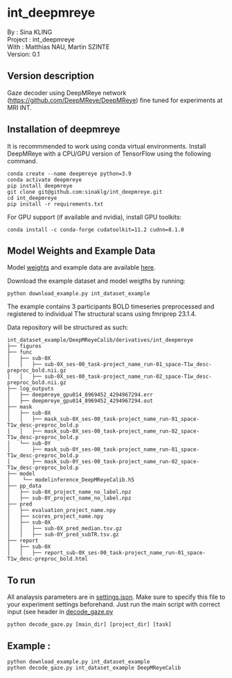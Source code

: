 # int_deepmreye

By :       Sina KLING<br/>
Project :  int_deepmreye <br/>
With :     Matthias NAU, Martin SZINTE<br/>
Version:   0.1<br/>

## Version description
Gaze decoder using DeepMReye network (https://github.com/DeepMReye/DeepMReye) fine tuned for experiments at MRI INT.

## Installation of deepmreye 

It is recommmended to work using conda virtual environments. 
Install DeepMReye with a CPU/GPU version of TensorFlow using the following command.

```
conda create --name deepmreye python=3.9
conda activate deepmreye
pip install deepmreye
git clone git@github.com:sinaklg/int_deepmreye.git
cd int_deepmreye
pip install -r requirements.txt
```

For GPU support (if available and nvidia), install GPU toolkits:

```
conda install -c conda-forge cudatoolkit=11.2 cudnn=8.1.0
```

## Model Weights and Example Data 
Model [weights](https://figshare.com/ndownloader/files/52782590?private_link=a381947ea8564235cdd0) and example data are available [here](https://figshare.com/s/a381947ea8564235cdd0). 

Download the example dataset and model weigths by running: 
```
python download_example.py int_dataset_example
```

The example contains 3 participants BOLD timeseries preprocessed and registered to individual T1w structural scans using fmriprep 23.1.4.

Data repository will be structured as such:

```
int_dataset_example/DeepMReyeCalib/derivatives/int_deepmreye
├── figures
├── func
│   ├── sub-0X
│   │   ├── sub-0X_ses-00_task-project_name_run-01_space-T1w_desc-preproc_bold.nii.gz
│   │   ├── sub-0X_ses-00_task-project_name_run-02_space-T1w_desc-preproc_bold.nii.gz
├── log_outputs
│   ├── deepmreye_gpu014_8969452_4294967294.err
│   ├── deepmreye_gpu014_8969452_4294967294.out
├── mask
│   ├── sub-0X
│   │   ├── mask_sub-0X_ses-00_task-project_name_run-01_space-T1w_desc-preproc_bold.p
│   │   ├── mask_sub-0X_ses-00_task-project_name_run-02_space-T1w_desc-preproc_bold.p
│   └── sub-0Y
│       ├── mask_sub-0Y_ses-00_task-project_name_run-01_space-T1w_desc-preproc_bold.p
│       ├── mask_sub-0Y_ses-00_task-project_name_run-02_space-T1w_desc-preproc_bold.p
├── model
│    └── modelinference_DeepMReyeCalib.h5
├── pp_data
│   ├── sub-0X_project_name_no_label.npz
│   ├── sub-0Y_project_name_no_label.npz
├── pred
│   ├── evaluation_project_name.npy
│   ├── scores_project_name.npy
│   ├── sub-0X
│   │   ├── sub-0X_pred_median.tsv.gz
│   │   ├── sub-0Y_pred_subTR.tsv.gz
├── report
│   ├── sub-0X
│   │   ├── report_sub-0X_ses-00_task-project_name_run-01_space-T1w_desc-preproc_bold.html

```

## To run
All analaysis parameters are in [settings.json](settings.json).
Make sure to specify this file to your experiment settings beforehand. 
Just run the main script with correct input (see header in [decode_gaze.py](decode_gaze.py)

```
python decode_gaze.py [main_dir] [project_dir] [task]
```

## Example :
```
python download_example.py int_dataset_example
python decode_gaze.py int_dataset_example DeepMReyeCalib
```
